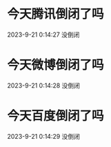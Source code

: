 # 今天腾讯倒闭了吗

2023-9-21 0:14:27 没倒闭

# 今天微博倒闭了吗

2023-9-21 0:14:28 没倒闭

# 今天百度倒闭了吗

2023-9-21 0:14:29 没倒闭

